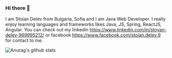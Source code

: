 ### Hi there 👋

I am Stoian Delev from Bulgaria, Sofia and I am Java Web Developer. I really enjoy learning languages and frameworks likes Java, JS, Spring, ReactJS, Angular.
You can check out my linkedin https://www.linkedin.com/in/stoyan-delev-969995212/ or facebook https://www.facebook.com/stoian.delev.9 for contact to me.

![Anurag's github stats](https://github-readme-stats.vercel.app/apistoiandelev=anuraghazra)
